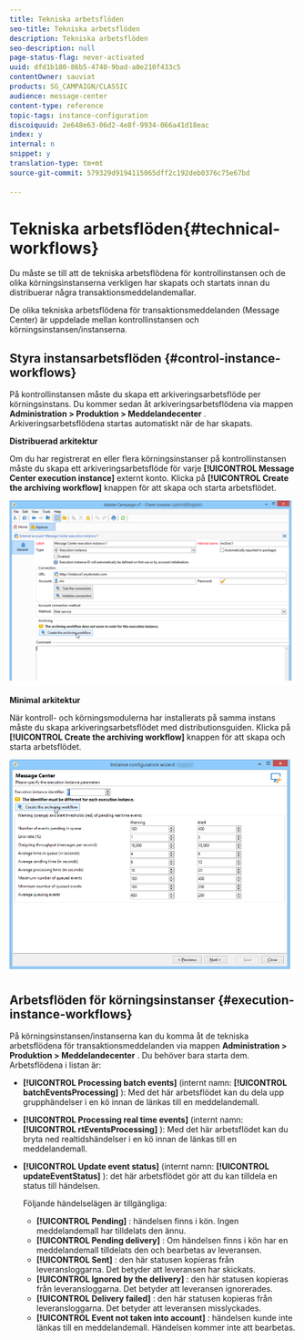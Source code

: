 ```yaml
---
title: Tekniska arbetsflöden
seo-title: Tekniska arbetsflöden
description: Tekniska arbetsflöden
seo-description: null
page-status-flag: never-activated
uuid: dfd1b180-86b5-4740-9bad-a0e210f433c5
contentOwner: sauviat
products: SG_CAMPAIGN/CLASSIC
audience: message-center
content-type: reference
topic-tags: instance-configuration
discoiquuid: 2e648e63-06d2-4e8f-9934-066a41d18eac
index: y
internal: n
snippet: y
translation-type: tm+mt
source-git-commit: 579329d9194115065dff2c192deb0376c75e67bd

---
```



# Tekniska arbetsflöden{#technical-workflows}

Du måste se till att de tekniska arbetsflödena för kontrollinstansen och de olika körningsinstanserna verkligen har skapats och startats innan du distribuerar några transaktionsmeddelandemallar.

De olika tekniska arbetsflödena för transaktionsmeddelanden (Message Center) är uppdelade mellan kontrollinstansen och körningsinstansen/instanserna.

## Styra instansarbetsflöden {#control-instance-workflows}

På kontrollinstansen måste du skapa ett arkiveringsarbetsflöde per körningsinstans. Du kommer sedan åt arkiveringsarbetsflödena via mappen **Administration > Produktion > Meddelandecenter** . Arkiveringsarbetsflödena startas automatiskt när de har skapats.

**Distribuerad arkitektur**

Om du har registrerat en eller flera körningsinstanser på kontrollinstansen måste du skapa ett arkiveringsarbetsflöde för varje **[!UICONTROL Message Center execution instance]** externt konto. Klicka på **[!UICONTROL Create the archiving workflow]** knappen för att skapa och starta arbetsflödet.

![](assets/messagecenter_archiving_002.png)

**Minimal arkitektur**

När kontroll- och körningsmodulerna har installerats på samma instans måste du skapa arkiveringsarbetsflödet med distributionsguiden. Klicka på **[!UICONTROL Create the archiving workflow]** knappen för att skapa och starta arbetsflödet.

![](assets/messagecenter_archiving_001.png)

## Arbetsflöden för körningsinstanser {#execution-instance-workflows}

På körningsinstansen/instanserna kan du komma åt de tekniska arbetsflödena för transaktionsmeddelanden via mappen **Administration > Produktion > Meddelandecenter** . Du behöver bara starta dem. Arbetsflödena i listan är:

* **[!UICONTROL Processing batch events]** (internt namn: **[!UICONTROL batchEventsProcessing]** ): Med det här arbetsflödet kan du dela upp grupphändelser i en kö innan de länkas till en meddelandemall.
* **[!UICONTROL Processing real time events]** (internt namn: **[!UICONTROL rtEventsProcessing]** ): Med det här arbetsflödet kan du bryta ned realtidshändelser i en kö innan de länkas till en meddelandemall.
* **[!UICONTROL Update event status]** (internt namn: **[!UICONTROL updateEventStatus]** ): det här arbetsflödet gör att du kan tilldela en status till händelsen.

   Följande händelselägen är tillgängliga:

   * **[!UICONTROL Pending]** : händelsen finns i kön. Ingen meddelandemall har tilldelats den ännu.
   * **[!UICONTROL Pending delivery]** : Om händelsen finns i kön har en meddelandemall tilldelats den och bearbetas av leveransen.
   * **[!UICONTROL Sent]** : den här statusen kopieras från leveransloggarna. Det betyder att leveransen har skickats.
   * **[!UICONTROL Ignored by the delivery]** : den här statusen kopieras från leveransloggarna. Det betyder att leveransen ignorerades.
   * **[!UICONTROL Delivery failed]** : den här statusen kopieras från leveransloggarna. Det betyder att leveransen misslyckades.
   * **[!UICONTROL Event not taken into account]** : händelsen kunde inte länkas till en meddelandemall. Händelsen kommer inte att bearbetas.

